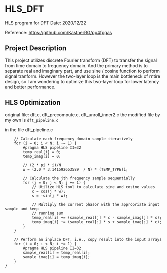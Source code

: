 # HLS_DFT 
HLS program for DFT
Date: 2020/12/22

Reference: https://github.com/KastnerRG/pp4fpgas

## Project Description
This project utilizes discrete Fourier transform (DFT) to transfer the signal from time domain to frequency domain. And the primary method is to separate real and imaginary part, and use sine / cosine function to perform signal tranform. However the two-layer loop is the main bottleneck of rntire design, so I am wondering to optimize this two-layer loop for lower latency and better performance.

## HLS Optimization
original file: dft.c, dft_precompute.c, dft_unroll_inner2.c
the modified file by my own is ```dft_pipeline.c```

in the file dft_pipeline.c
```c= 15
	// Calculate each frequency domain sample iteratively
	for (i = 0; i < N; i += 1) {
		#pragma HLS pipeline II=32
		temp_real[i] = 0;
		temp_imag[i] = 0;

		// (2 * pi * i)/N
		w = (2.0 * 3.141592653589  / N) * (TEMP_TYPE)i;

		// Calculate the jth frequency sample sequentially
		for (j = 0; j < N; j += 1) {
			// Utilize HLS tool to calculate sine and cosine values
			c = cos(j * w);
			s = -sin(j * w);

			// Multiply the current phasor with the appropriate input sample and keep
			// running sum
			temp_real[i] += (sample_real[j] * c - sample_imag[j] * s);
			temp_imag[i] += (sample_real[j] * s + sample_imag[j] * c);
		}
	}

	// Perform an inplace DFT, i.e., copy result into the input arrays
	for (i = 0; i < N; i += 1) {
		#pragma HLS pipeline II=32
		sample_real[i] = temp_real[i];
		sample_imag[i] = temp_imag[i];
	}
}
```